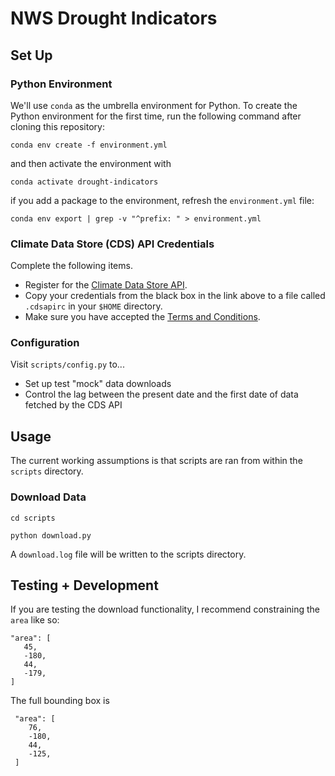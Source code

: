 # NWS Drought Indicators

## Set Up
### Python Environment
We'll use `conda` as the umbrella environment for Python. To create the Python environment for the first time, run the following command after cloning this repository:

`conda env create -f environment.yml`

and then activate the environment with

`conda activate drought-indicators`

if you add a package to the environment, refresh the `environment.yml` file:

`conda env export | grep -v "^prefix: " > environment.yml`

### Climate Data Store (CDS) API Credentials
Complete the following items.
 - Register for the [Climate Data Store API](https://cds.climate.copernicus.eu/api-how-to).
 - Copy your credentials from the black box in the link above to a file called `.cdsapirc` in your `$HOME` directory.
 - Make sure you have accepted the [Terms and Conditions](https://cds.climate.copernicus.eu/cdsapp/#!/terms/licence-to-use-copernicus-products).


 ### Configuration
Visit `scripts/config.py` to...
 - Set up test "mock" data downloads
 - Control the lag between the present date and the first date of data fetched by the CDS API

 ## Usage
 The current working assumptions is that scripts are ran from within the `scripts` directory.

 ### Download Data
`cd scripts`

`python download.py`

 A `download.log` file will be written to the scripts directory.

 ## Testing + Development
 If you are testing the download functionality, I recommend constraining the `area` like so:
 ```
 "area": [
    45,
    -180,
    44,
    -179,
 ]
```
The full bounding box is 
```
 "area": [
    76,
    -180,
    44,
    -125,
 ]
```
